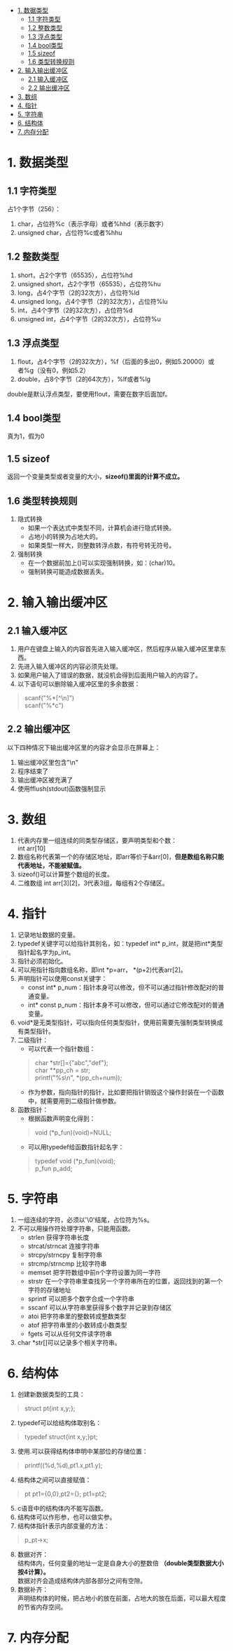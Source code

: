 <!-- TOC -->

- [1. 数据类型](#1-数据类型)
    - [1.1 字符类型](#11-字符类型)
    - [1.2 整数类型](#12-整数类型)
    - [1.3 浮点类型](#13-浮点类型)
    - [1.4 bool类型](#14-bool类型)
    - [1.5 sizeof](#15-sizeof)
    - [1.6 类型转换规则](#16-类型转换规则)
- [2. 输入输出缓冲区](#2-输入输出缓冲区)
    - [2.1 输入缓冲区](#21-输入缓冲区)
    - [2.2 输出缓冲区](#22-输出缓冲区)
- [3. 数组](#3-数组)
- [4. 指针](#4-指针)
- [5. 字符串](#5-字符串)
- [6. 结构体](#6-结构体)
- [7. 内存分配](#7-内存分配)

<!-- /TOC -->
# 1. 数据类型
## 1.1 字符类型 
占1个字节（256）：
1. char，占位符%c（表示字母）或者%hhd（表示数字）
2. unsigned char，占位符%c或者%hhu

## 1.2 整数类型 
1. short，占2个字节（65535），占位符%hd
2. unsigned short，占2个字节（65535），占位符%hu
3. long，占4个字节（2的32次方），占位符%ld
4. unsigned long，占4个字节（2的32次方），占位符%lu
5. int，占4个字节（2的32次方），占位符%d
6. unsigned int，占4个字节（2的32次方），占位符%u

## 1.3 浮点类型 
1. flout，占4个字节（2的32次方），%f（后面的多出0，例如5.20000）或者%g（没有0，例如5.2）
2. double，占8个字节（2的64次方），%lf或者%lg

double是默认浮点类型，要使用flout，需要在数字后面加f。

## 1.4 bool类型 
真为1，假为0

## 1.5 sizeof
返回一个变量类型或者变量的大小，**sizeof()里面的计算不成立。**

## 1.6 类型转换规则 
1. 隐式转换
    - 如果一个表达式中类型不同，计算机会进行隐式转换。
    - 占地小的转换为占地大的。
    - 如果类型一样大，则整数转浮点数，有符号转无符号。
2. 强制转换 
    - 在一个数据前加上()可以实现强制转换，如：(char)10。
    - 强制转换可能造成数据丢失。

# 2. 输入输出缓冲区
## 2.1 输入缓冲区
1. 用户在键盘上输入的内容首先进入输入缓冲区，然后程序从输入缓冲区里拿东西。
2. 先进入输入缓冲区的内容必须先处理。
3. 如果用户输入了错误的数据，就没机会得到后面用户输入的内容了。
4. 以下语句可以删除输入缓冲区里的多余数据：<br>
>scanf("%*[^\n]")<br>
scanf("%*c")

## 2.2 输出缓冲区
以下四种情况下输出缓冲区里的内容才会显示在屏幕上：
1. 输出缓冲区里包含"\n"
2. 程序结束了
3. 输出缓冲区被充满了
4. 使用fflush(stdout)函数强制显示

# 3. 数组
1. 代表内存里一组连续的同类型存储区，要声明类型和个数：<br>
int arr[10]
2. 数组名称代表第一个的存储区地址，即arr等价于&arr[0]，**但是数组名称只能代表地址，不能被赋值。**
3. sizeof()可以计算整个数组的长度。
4. 二维数组 int arr[3][2]，3代表3组，每组有2个存储区。

# 4. 指针
1. 记录地址数据的变量。
2. typedef关键字可以给指针其别名，如：typedef int* p_int，就是把int*类型指针起名字为p_int。
3. 指针必须初始化。
4. 可以用指针指向数组名称，即int *p=arr， *(p+2)代表arr[2]。
5. 声明指针可以使用const关键字：
    - const int* p_num：指针本身可以修改，但不可以通过指针修改配对的普通变量。
    - int* const p_num：指针本身不可以修改，但可以通过它修改配对的普通变量。
6. void*是无类型指针，可以指向任何类型指针，使用前需要先强制类型转换成有类型指针。
7. 二级指针：
    - 可以代表一个指针数组：
    >char *str[]={"abc","def"};<br>
    char **pp_ch = str;<br>
    printf("%s\n", *(pp_ch+num));
    - 作为参数，指向指针的指针，比如要把指针销毁这个操作封装在一个函数中，就需要用到二级指针做参数。
8. 函数指针：
    - 根据函数声明变化得到：
    >void (*p_fun)(void)=NULL;
    - 可以用typedef给函数指针起名字：
    >typedef void (*p_fun)(void);<br>
    p_fun p_add;

# 5. 字符串
1. 一组连续的字符，必须以'\0'结尾，占位符为%s。
2. 不可以用操作符处理字符串，只能用函数。
    - strlen 获得字符串长度
    - strcat/strncat 连接字符串
    - strcpy/strncpy 复制字符串
    - strcmp/strncmp 比较字符串
    - memset 把字符数组中前n个字符设置为同一字符
    - strstr 在一个字符串里查找另一个字符串所在的位置，返回找到的第一个字符的存储地址
    - sprintf 可以把多个数字合成一个字符串
    - sscanf 可以从字符串里获得多个数字并记录到存储区
    - atoi 把字符串里的整数转成整数类型
    - atof 把字符串里的小数转成小数类型
    - fgets 可以从任何文件读字符串
3. char *str[]可以记录多个相关字符串。

# 6. 结构体
1. 创建新数据类型的工具：
>struct pt{int x,y;};
2. typedef可以给结构体取别名：
>typedef struct{int x,y;}pt;
3. 使用.可以获得结构体申明中某部位的存储位置：
>printf((%d,%d),pt1.x,pt1.y);
4. 结构体之间可以直接赋值：
>pt pt1={0,0},pt2={}; pt1=pt2;
5. c语音中的结构体内不能写函数。
6. 结构体可以作形参，也可以做实参。
7. 结构体指针表示内部变量的方法：
>p_pt->x;
8. 数据对齐：<br>
结构体内，任何变量的地址一定是自身大小的整数倍 **（double类型数据大小按4计算）。**<br>
数据对齐会造成结构体内部各部分之间有空隙。
9. 数据补齐：<br>
声明结构体的时候，把占地小的放在前面，占地大的放在后面，可以最大程度的节省内存空间。

# 7. 内存分配